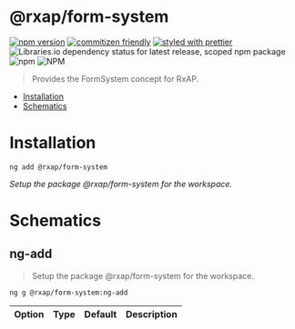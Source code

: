 @rxap/form-system
======

[![npm version](https://img.shields.io/npm/v/@rxap/form-system?style=flat-square)](https://www.npmjs.com/package/@rxap/form-system)
[![commitizen friendly](https://img.shields.io/badge/commitizen-friendly-brightgreen.svg?style=flat-square)](https://commitizen.github.io/cz-cli/)
[![styled with prettier](https://img.shields.io/badge/styled_with-prettier-ff69b4.svg?style=flat-square)](https://github.com/prettier/prettier)
![Libraries.io dependency status for latest release, scoped npm package](https://img.shields.io/librariesio/release/npm/@rxap/form-system)
![npm](https://img.shields.io/npm/dm/@rxap/form-system)
![NPM](https://img.shields.io/npm/l/@rxap/form-system)

> Provides the FormSystem concept for RxAP.

- [Installation](#installation)
- [Schematics](#schematics)

# Installation

```
ng add @rxap/form-system
```

*Setup the package @rxap/form-system for the workspace.*

# Schematics

## ng-add
> Setup the package @rxap/form-system for the workspace.

```
ng g @rxap/form-system:ng-add
```

Option | Type | Default | Description
--- | --- | --- | ---


